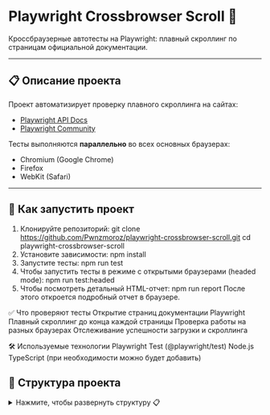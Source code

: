 # Playwright Crossbrowser Scroll 🚀

Кроссбраузерные автотесты на Playwright: плавный скроллинг по страницам официальной документации.

---

## 📋 Описание проекта

Проект автоматизирует проверку плавного скроллинга на сайтах:
- [Playwright API Docs](https://playwright.dev/docs/api/class-test)
- [Playwright Community](https://playwright.dev/community)

Тесты выполняются **параллельно** во всех основных браузерах:
- Chromium (Google Chrome)
- Firefox
- WebKit (Safari)

---

## 🚀 Как запустить проект

1. Клонируйте репозиторий:
git clone https://github.com/Pwnzmoroz/playwright-crossbrowser-scroll.git
cd playwright-crossbrowser-scroll
2. Установите зависимости:
npm install
3. Запустите тесты:
npm run test
4. Чтобы запустить тесты в режиме с открытыми браузерами (headed mode):
npm run test:headed
5. Чтобы посмотреть детальный HTML-отчет:
npm run report
После этого откроется подробный отчет в браузере.

✅ Что проверяют тесты
Открытие страниц документации Playwright
Плавный скроллинг до конца каждой страницы
Проверка работы на разных браузерах
Отслеживание успешности загрузки и скроллинга

🛠 Используемые технологии
Playwright Test (@playwright/test)
Node.js
TypeScript (при необходимости можно будет добавить)

## 📂 Структура проекта

<details>
<summary>Нажмите, чтобы развернуть структуру 📋</summary>

```plaintext
playwright-crossbrowser-scroll/
├── tests/
│   └── crossbrowser-scroll.spec.ts   # Основной тест на скроллинг
├── playwright.config.ts              # Конфигурация Playwright
├── package.json                      # Конфигурация npm-скриптов и зависимостей
└── README.md                         # Описание проекта


⚡ Быстрые команды:

| Скрипт            | Назначение                                          |
|-------------------|-----------------------------------------------------|
| `npm run test`     | Запустить тесты в headless-режиме                   |
| `npm run test:headed` | Запустить тесты с открытыми браузерами           |
| `npm run report`   | Открыть детальный HTML-отчёт по всем прогоном       |

📌 Примечание
Проект развивается — легко добавить новые страницы или браузеры!
Для полноценного CI/CD можно подключить GitHub Actions.

